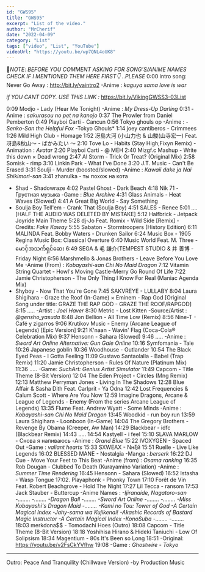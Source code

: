 ```yaml
---
id: "GWS95"
title: "GWS95"
excerpt: "List of the video."
author: "MrCherif"
date: "2022-04-09"
category: "List"
tags: ["video", "List", "YouTube"]
videoUrl: "https://youtu.be/wp7QNL4oUK8"
---
```

📌*NOTE*:
*BEFORE YOU COMMENT ASKING FOR SONG'S/ANIME NAMES CHECK IF I MENTIONED THEM HERE FIRST👇 ..PLEASE*
0:00 intro song: Never Go Away :
http://bit.ly/vaintro2
-Anime : *kaguya sama love is war*

*if YOU CANT COPY. USE THIS LINK :*
https://bit.ly/VikingGWSS3-03List

0:09 Modjo - Lady (Hear Me Tonight)
-Anime : *My Dress-Up Darling*
0:31
-Anime : *sakurasou no pet na kanojo*
0:37 The Prowler from Daniel Pemberton
0:49 Playboi Carti - Cancun
0:56 Tokyo ghouls op
-Anime : *-Senko-San the Helpful Fox*
-Tokyo Ghouls*
1:14 joey cantiberos - Crimmees
1:26 Mild High Club - Homage
1:52 冴島大河 (小山力也 & 山駿(山寺宏一) Feat. 冴島&秋山〜 - ばかみたい 〜
2:10 Tove Lo - Habits (Stay High;Fixyn Remix)
-Animation : *Avatar*
2:20 Playboi Carti - @ MEH
2:40 Mizgf.c Mashup - Write this down × Dead wrong
2:47 Al Storm - Trick Or Treat? (Original Mix)
2:58 Somisk - rimp
3:10 Linkin Park - What I've Done
3:20 J.T. Music - Can't Be Erased
3:31 Soulji - Murder (boosted/slowed)
-Anime : *Kawaii dake ja Nai Shikimori-san*
3:41 zhanulka - ты похож на кота
-   Shad - Shadowraze
4:02 Pastel Ghost - Dark Beach
4:18 Nik 71 - Грустная музыка
-Game : *Blue Archive*
4:31 Glass Animals - Heat Waves (Slowed)
4:41 A Great Big World - Say Something
-   Soulja Boy Tell'em - Crank That (Soulja Boy)
4:51 SALES - Renee
5:01 ....
[HALF THE AUDIO WAS DELETED BY MISTAKE]
5:12 Halfbrick - Jetpack Joyride Main Theme
5:28 dj-Jo Feat. Romix - Wild Side [Remix]
-Credits: *Fake Kaway*
5:55 Sabaton - Stormtroopers (History Edition)
6:11 MALINDA Feat. Bobby Waters - Drunken Sailor
6:24 Music Box - 1905 Regina Music Box: Classical Overture
6:40 Music World Feat. M. Three - မောင့်အသက်ရှင်ဆေး
6:49 SEGA & 毛 謙介(TEMPEST STUDIO & 井 善博 - Friday Night
6:56 Marshmello & Jonas Brothers - Leave Before You Love Me
-Anime (From) : *Kobayashi-san Chi No Maid Dragon*
7:12 Vitamin String Quartet - Howl's Moving Castle-Merry Go Round Of Life
7:22 Jamie Christopherson - The Only Thing I Know For Real (Maniac Agenda Mix)
-   Shyboy - Now That You're Gone
7:45 SAKVREYE - LULLABY
8:04 Laura Shigihara - Graze the Roof (In-Game) × Eminem - Rap God
[Original Song under title: GRAZE THE RAP GOD - GRAZE THE ROOF/RAPGOD]
8:15 .....
-Artist : *Joel Haver*
8:30 Metric - Lost Kitten
-Source/Artist : *@gensho_yasuda*
8:48 Jon Bellion - All Time Low (Remix)
8:56 Nine-T - Café y zigarros
9:06 Krutikov Music - Enemy (Arcane League of Legends) [Epic Version]
9:21 K'naan - Wavin' Flag (Coca-Cola® Celebration Mix)
9:37 Hensonn - Sahara (Slowed)
9:46 .....
-Anime : *Sword Art Online Alternative: Gun Gale Online*
10:16 Symfomania - Tale
10:26 Japanese goblin
10:36 Woodhouse - Outlander
10:54 The Black Eyed Peas - I Gotta Feeling
11:09 Gustavo Santaolalla - Babel (Trap Remix)
11:20 Jamie Christopherson - Rules Of Nature (Platinum Mix)
11:36 .....
-Game: *SuchArt: Genius Artist Simulator*
11:49 Capcom - Title Theme (8-Bit Version)
12:04 The Eden Project - Circles (Mng Remix)
12:13 Matthew Perryman Jones - Living In The Shadows
12:28 Blue Affair & Sasha Dith Feat. Carlprit - Ya Odna
12:42 Lost Frequencies & Calum Scott - Where Are You Now
12:59 Imagine Dragons, Arcane & League of Legends - Enemy (From the series Arcane League of Legends)
13:35 Flume Feat. Andrew Wyatt - Some Minds
-Anime : *Kobayashi-san Chi No Maid Dragon*
13:45 Woodkid - run boy run
13:59 Laura Shigihara - Loonboon (In-Game)
14:04 The Gregory Brothers - Revenge By Obama (Creeper, Aw Man)
14:29 Blackbear - idfc (Blackbear Remix)
14:43 .....
14:54 Kastyell - i feel
15:10 SLAVA MARLOW - Снова я напиваюсь
-Anime : *Grand Blue*
15:22 IVOXYGEN - Spaced Out
-Game : *valiant hearts*
15:33 SXWEAX - Nнξй
15:51 Ruelle - Live Like Legends
16:02 BLESSED MANE - Nostalgia
-Manga : *berserk*
16:22 DJ Cue - Move Your Feet to This Beat
-Anime (from) : *Osama ranking*
16:35 Rob Dougan - Clubbed To Death (Kurayamino Variation)
-Anime : *Summer Time Rendering*
16:45 Hensonn - Sahara (Slowed)
16:52 Istasha - Wasp Tongue
17:02. Playaphonk - Phonky Town
17:10 Forêt de Vin Feat. Robert Beachgrove - Hold The Night
17:27 Lil Tecca - ransom
17:53 Jack Stauber - Buttercup
-Anime Names : *-Ijiranaide, Nagatoro-san
-........
-........
-Dragon Ball
-........
-Sword Art Online
-........
-........
-Miss Kobayashi's Dragon Maid
-........
-Kami no Tou: Tower of God
-A Certain Magical Index
-Jahy-sama wa Kujikenai!
-Akashic Records of Bastard Magic Instructor
-A Certain Magical Index
-KonoSuba
-........
-........*
18:03 merkdona$$ - Tomodachi Hoes (Outro)
18:08 Capcom - Title Theme (8-Bit Version)
18:18 Yoshihisa Hirano & Hideki Taniuchi - Low Of Solipsism
18:34 Magentium - 80s It's Been so Long
18:51 
-Original: https://youtu.be/v2FsCkYVfhw
19:08 
-Game : *Ghostwire - Tokyo*
----
Outro: Peace And Tranquility (Chillwave Version) -by Production Music
